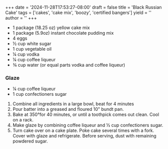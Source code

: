 +++
date = '2024-11-28T17:53:27-08:00'
draft = false
title = 'Black Russian Cake'
tags = ['cakes', 'cake mix', 'boozy', 'certified bangers']
yield = ''
author = ''
+++

* 1 package (18.25 oz) yellow cake mix
* 1 package (5.9oz) instant chocolate pudding mix
* 4 eggs
* ½ cup white sugar
* 1 cup vegetable oil
* ¼ cup vodka
* ¼ cup coffee liqueur
* ¾ cup water (or equal parts vodka and coffee liqueur)

### Glaze
* ¼ cup coffee liqueur
* 1 cup confectioners sugar

1. Combine all ingredients in a large bowl, beat for 4 minutes
2. Pour batter into a greased and floured 10" bundt pan.
3. Bake at 350°for 40 minutes, or until a toothpick comes out clean. Cool on a rack.
4. Make glaze by combining coffee liqueur and ½ cup confectioners sugar.
5. Turn cake over on a cake plate. Poke cake several times with a fork. Cover with glaze and refrigerate. Before serving, dust with remaining powdered sugar.